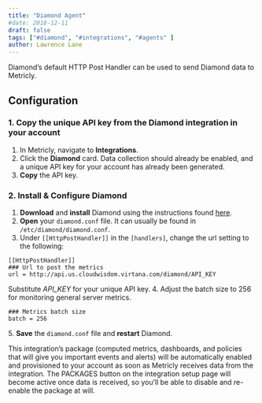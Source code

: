 ```yaml
---
title: "Diamond Agent"
#date: 2018-12-11
draft: false
tags: ["#diamond", "#integrations", "#agents" ]
author: Lawrence Lane
---
```

Diamond’s default HTTP Post Handler can be used to send Diamond data to Metricly.

## Configuration
### 1. Copy the unique API key from the Diamond integration in your account
1. In Metricly, navigate to **Integrations**.
2. Click the **Diamond** card. Data collection should already be enabled, and a unique API key for your account has already been generated.
3. **Copy** the API key.

### 2. Install & Configure Diamond
1. **Download** and **install** Diamond using the instructions found [here](http://diamond.readthedocs.io/en/latest/).
2. **Open** your `diamond.conf` file. It can usually be found in `/etc/diamond/diamond.conf`.
3. Under `[[HttpPostHandler]]` in the `[handlers]`, change the url setting to the following:

```
[[HttpPostHandler]]
### Url to post the metrics
url = http://api.us.cloudwisdom.virtana.com/diamond/API_KEY
```
Substitute _API_KEY_ for your unique API key.
4\. Adjust the batch size to 256 for monitoring general server metrics.

```
### Metrics batch size
batch = 256
```
5\. **Save** the `diamond.conf` file and **restart** Diamond.

This integration’s package (computed metrics, dashboards, and policies that will give you important events and alerts) will be automatically enabled and provisioned to your account as soon as Metricly receives data from the integration. The PACKAGES button on the integration setup page will become active once data is received, so you’ll be able to disable and re-enable the package at will.
